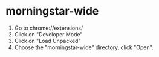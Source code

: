 # morningstar-wide

1. Go to chrome://extensions/
2. Click on "Developer Mode"
3. Click on "Load Unpacked"
4. Choose the "morningstar-wide" directory, click "Open".